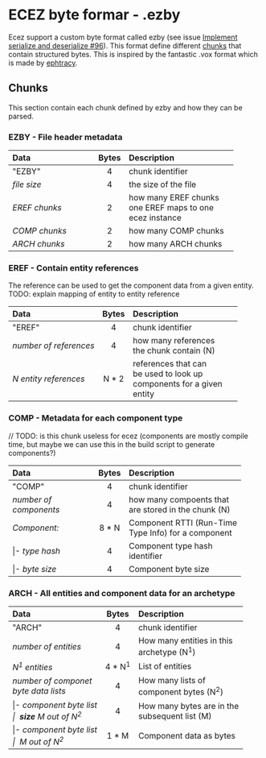 # ECEZ byte formar - .ezby

Ecez support a custom byte format called ezby (see issue [Implement serialize and deserialize #96](https://github.com/Avokadoen/ecez/issues/96)). This format define different [chunks](#chunk_sec) that contain structured bytes. This is inspired by the fantastic .vox format which is made by [ephtracy](https://github.com/ephtracy). 

## <a name="chunk_sec"></a>Chunks

This section contain each chunk defined by ezby and how they can be parsed.

### EZBY - File header metadata 

| <div style="width:155px">Data</div> | Bytes | <div style="width:200px">Description</div>                    |
|:------------------------------------|:-----:|:--------------------------------------------------------------|
| "EZBY"                              | 4     | chunk identifier                                              |
| *file size*                         | 4     | the size of the file                                          |
| *EREF chunks*                       | 2     | how many EREF chunks<br>one EREF maps to one<br>ecez instance |
| *COMP chunks*                       | 2     | how many COMP chunks                                          |
| *ARCH chunks*                       | 2     | how many ARCH chunks                                          |

### EREF - Contain entity references

The reference can be used to get the component data from a given entity. TODO: explain mapping of entity to entity reference

| <div style="width:155px">Data</div> | Bytes | <div style="width:200px">Description</div>                                     |
|:------------------------------------|:-----:|:-------------------------------------------------------------------------------|
| "EREF"                              | 4     | chunk identifier                                                               |
| *number of references*              | 4     | how many references<br>the chunk contain (N)                                   |
| *N entity references*               | N * 2 | references that can<br>be used to look up <br>components for a given<br>entity |

### COMP - Metadata for each component type 

// TODO: is this chunk useless for ecez (components are mostly compile time, but maybe we can use this in the build script to generate components?)

| <div style="width:155px">Data</div> | Bytes | <div style="width:200px">Description</div>             |
|:------------------------------------|:-----:|:------------------------------------------------------ |
| "COMP"                              | 4     | chunk identifier                                       |
| *number of<br>components*           | 4     | how many compoents that<br>are stored in the chunk (N) |
| *Component:*                        | 8 * N | Component RTTI (Run-Time<br>Type Info) for a component |
| \|- *type hash*                     | 4     | Component type hash<br>identifier                      |
| \|- *byte size*                     | 4     | Component byte size                                    |


### ARCH - All entities and component data for an archetype

| <div style="width:155px">Data</div>                                         |     Bytes        | <div style="width:200px">Description</div>             |
|:----------------------------------------------------------------------------|:----------------:|:-------------------------------------------------------|
| "ARCH"                                                                      | 4                | chunk identifier                                       |
| *number of entities*                                                        | 4                | How many entities in this<br>archetype (N<sup>1</sup>) |
| *N<sup>1</sup> entities*                                                    | 4 * N<sup>1</sup>| List of entities                                       |
| *number of componet<br>byte data lists*                                     | 4                | How many lists of<br>component bytes (N<sup>2</sup>)   |
| \|- *component byte list <br>\|&nbsp;&nbsp;**size** M out of N<sup>2</sup>* | 4                | How many bytes are in the<br> subsequent list (M)      |
| \|- *component byte list <br>\|&nbsp;&nbsp;M out of N<sup>2</sup>*          | 1 * M            | Component data as bytes                                |


